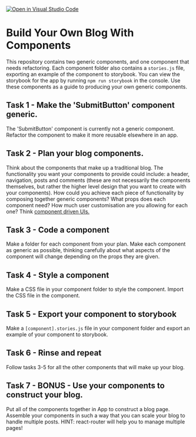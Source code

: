 [![Open in Visual Studio Code](https://classroom.github.com/assets/open-in-vscode-f059dc9a6f8d3a56e377f745f24479a46679e63a5d9fe6f495e02850cd0d8118.svg)](https://classroom.github.com/online_ide?assignment_repo_id=6825548&assignment_repo_type=AssignmentRepo)
# Build Your Own Blog With Components

This repository contains two generic components, and one component that needs refactoring. Each component folder also contains a `stories.js` file, exporting an example of the component to storybook. You can view the storybook for the app by running `npm run storybook` in the console. Use these components as a guide to producing your own generic components.

## Task 1 - Make the 'SubmitButton' component generic.

The 'SubmitButton' component is currently not a generic component. Refactor the component to make it more reusable elsewhere in an app.

## Task 2 - Plan your blog components.

Think about the components that make up a traditional blog. The functionality you want your components to provide could include: a header, navigation, posts and comments (these are not necessarily the components themselves, but rather the higher level design that you want to create with your components). How could you achieve each piece of functionality by composing together generic components? What props does each component need? How much user customisation are you allowing for each one? Think [component driven UIs.](https://www.componentdriven.org/)

## Task 3 - Code a component

Make a folder for each component from your plan. Make each component as generic as possible, thinking carefully about what aspects of the component will change depending on the props they are given.

## Task 4 - Style a component

Make a CSS file in your component folder to style the component. Import the CSS file in the component.

## Task 5 - Export your component to storybook

Make a `[component].stories.js` file in your component folder and export an example of your component to storybook.

## Task 6 - Rinse and repeat

Follow tasks 3-5 for all the other components that will make up your blog.

## Task 7 - BONUS - Use your components to construct your blog.

Put all of the components together in App to construct a blog page. Assemble your components in such a way that you can scale your blog to handle multiple posts. HINT: react-router will help you to manage multiple pages!
